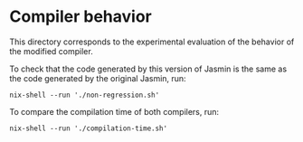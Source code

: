 # Compiler behavior

This directory corresponds to the experimental evaluation of the behavior of the modified compiler.

To check that the code generated by this version of Jasmin is the same as the code generated by the original Jasmin, run:

    nix-shell --run './non-regression.sh'

To compare the compilation time of both compilers, run:

    nix-shell --run './compilation-time.sh'

